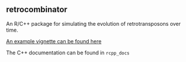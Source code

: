 ## retrocombinator

An R/C++ package for simulating the evolution of retrotransposons over time.

[An example vignette can be found here](https://drostlab.github.io/retrocombinator/articles/simulations.html)

The C++ documentation can be found in `rcpp_docs`
